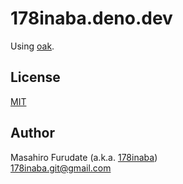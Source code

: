 # 178inaba.deno.dev

Using [oak](https://github.com/oakserver/oak).

## License

[MIT](LICENSE)

## Author

Masahiro Furudate (a.k.a. [178inaba](https://github.com/178inaba))  
<178inaba.git@gmail.com>
